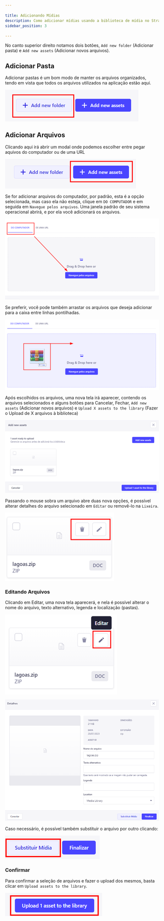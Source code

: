 ```yaml
---

title: Adicionando Mídias
description: Como adicionar mídias usando a biblioteca de mídia no Strapi
sidebar_position: 3

---
```


No canto superior direito notamos dois botões, `Add new folder` (Adicionar pasta) e `Add new assets` (Adicionar novos arquivos).

## Adicionar Pasta

Adicionar pastas é um bom modo de manter os arquivos organizados, tendo em vista que todos os arquivos utilizados na aplicação estão aqui.

![Adicionar Pasta](images/add-folder.png)

## Adicionar Arquivos

Clicando aqui irá abrir um modal onde podemos escolher entre pegar aquivos do computador ou de uma URL

![Adicionar Arquivos](images/add-assets.png)

Se for adicionar arquivos do computador, por padrão, esta é a opção selecionada, mas caso ela não esteja, clique em `DO COMPUTADOR` e em seguida em `Navegue pelos arquivos`. Uma janela padrão de seu sistema operacional abrirá, e por ela você adicionará os arquivos. 

![Adicionar do computador](images/from-pc.png)

Se preferir, você pode também arrastar os arquivos que deseja adicionar para a caixa entre linhas pontilhadas.

![Arrastar arquivo](images/drag.png)

Após escolhidos os arquivos, uma nova tela irá aparecer, contendo os arquivos selecionados e alguns botões para Cancelar, Fechar, `Add new assets` (Adicionar novos arquivos) e `Upload X assets to the library` (Fazer o Upload de X arquivos à biblioteca)

![Tela de Arquivos](images/file-screen.png)

Passando o mouse sobra um arquivo abre duas nova opções, é possível alterar detalhes do arquivo selecionado em `Editar` ou removê-lo na `Lixeira`.

![Editar ou Remover Arquivo](images/edit-remove-file.png)

### Editando Arquivos

Clicando em Editar, uma nova tela aparecerá, e nela é possível alterar o nome do arquivo, texto alternativo, legenda e localização (pastas).

![Alt text](images/edit-file.png)

![Alt text](images/edit-details.png)

Caso necessário, é possível também substituir o arquivo por outro clicando:

![Alt text](images/exchange.png)

### Confirmar

Para confirmar a seleção de arquivos e fazer o upload dos mesmos, basta clicar em `Upload assets to the library`.

![Alt text](images/confirm.png)